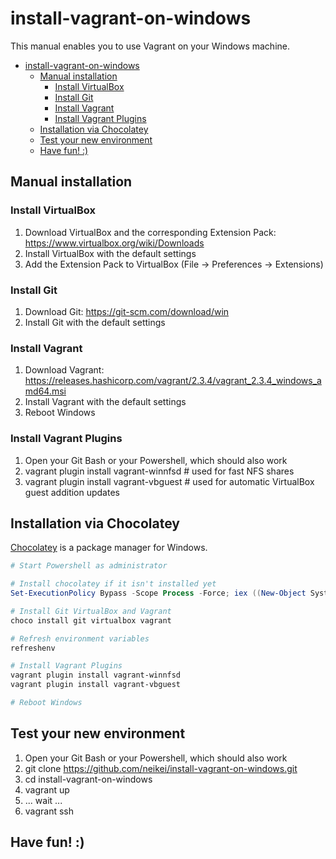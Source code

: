 # install-vagrant-on-windows

This manual enables you to use Vagrant on your Windows machine.

<!-- TOC -->

- [install-vagrant-on-windows](#install-vagrant-on-windows)
    - [Manual installation](#manual-installation)
        - [Install VirtualBox](#install-virtualbox)
        - [Install Git](#install-git)
        - [Install Vagrant](#install-vagrant)
        - [Install Vagrant Plugins](#install-vagrant-plugins)
    - [Installation via Chocolatey](#installation-via-chocolatey)
    - [Test your new environment](#test-your-new-environment)
    - [Have fun! :)](#have-fun-)

<!-- /TOC -->

## Manual installation

### Install VirtualBox

1. Download VirtualBox and the corresponding Extension Pack: https://www.virtualbox.org/wiki/Downloads
2. Install VirtualBox with the default settings
3. Add the Extension Pack to VirtualBox (File -> Preferences -> Extensions)

### Install Git

1. Download Git: https://git-scm.com/download/win
2. Install Git with the default settings

### Install Vagrant

1. Download Vagrant: https://releases.hashicorp.com/vagrant/2.3.4/vagrant_2.3.4_windows_amd64.msi
2. Install Vagrant with the default settings
3. Reboot Windows

### Install Vagrant Plugins

1. Open your Git Bash or your Powershell, which should also work
2. vagrant plugin install vagrant-winnfsd # used for fast NFS shares
3. vagrant plugin install vagrant-vbguest # used for automatic VirtualBox guest addition updates

## Installation via Chocolatey

[Chocolatey](https://chocolatey.org/) is a package manager for Windows.

```powershell
# Start Powershell as administrator

# Install chocolatey if it isn't installed yet
Set-ExecutionPolicy Bypass -Scope Process -Force; iex ((New-Object System.Net.WebClient).DownloadString('https://chocolatey.org/install.ps1'))

# Install Git VirtualBox and Vagrant
choco install git virtualbox vagrant

# Refresh environment variables
refreshenv

# Install Vagrant Plugins
vagrant plugin install vagrant-winnfsd
vagrant plugin install vagrant-vbguest

# Reboot Windows
```

## Test your new environment

1. Open your Git Bash or your Powershell, which should also work
2. git clone https://github.com/neikei/install-vagrant-on-windows.git
3. cd install-vagrant-on-windows
4. vagrant up
5. ... wait ...
6. vagrant ssh

## Have fun! :)
